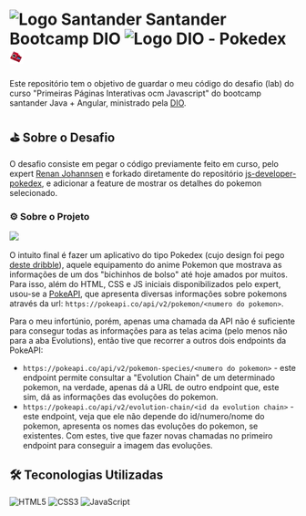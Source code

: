 # <img src="https://avatars.githubusercontent.com/u/108289642?s=200&v=4" alt="Logo Santander" height=24> Santander Bootcamp DIO <img src="https://avatars.githubusercontent.com/u/26231823?s=200&v=4" alt="Logo DIO" height=24> - Pokedex <img src="./public/favicon64x64.png" height=24>
Este repositório tem o objetivo de guardar o meu código do desafio (lab) do curso "Primeiras Páginas Interativas ocm Javascript" do bootcamp santander Java + Angular, ministrado pela [DIO](https://www.dio.me/).

## ⛳ Sobre o Desafio
O desafio consiste em pegar o código previamente feito em curso, pelo expert [Renan Johannsen](https://github.com/RenanJPaula) e forkado diretamente do repositório [js-developer-pokedex](https://github.com/digitalinnovationone/js-developer-pokedex), e adicionar a feature de mostrar os detalhes do pokemon selecionado.

### ⚙ Sobre o Projeto
<img src="https://cdn.dribbble.com/users/1171520/screenshots/6540871/pokedex2.png" height=350><br>

O intuito final é fazer um aplicativo do tipo Pokedex (cujo design foi pego [deste dribble](https://dribbble.com/shots/6540871-Pokedex-App)), aquele equipamento do anime Pokemon que mostrava as informações de um dos "bichinhos de bolso" até hoje amados por muitos. Para isso, além do HTML, CSS e JS iniciais disponibilizados pelo expert, usou-se a [PokeAPI](https://pokeapi.co/), que apresenta diversas informações sobre pokemons através da url: ```https://pokeapi.co/api/v2/pokemon/<numero do pokemon>```.

Para o meu infortúnio, porém, apenas uma chamada da API não é suficiente para consegur todas as informações para as telas acima (pelo menos não para a aba Evolutions), então tive que recorrer a outros dois endpoints da PokeAPI:
- ```https://pokeapi.co/api/v2/pokemon-species/<numero do pokemon>``` - este endpoint permite consultar a "Evolution Chain" de um determinado pokemon, na verdade, apenas dá a URL de outro endpoint que, este sim, dá as informações das evoluções do pokemon.
- ```https://pokeapi.co/api/v2/evolution-chain/<id da evolution chain>``` - este endpoint, veja que ele não depende do id/numero/nome do pokemon, apresenta os nomes das evoluções do pokemon, se existentes. Com estes, tive que fazer novas chamadas no primeiro endpoint para conseguir a imagem das evoluções.

## 🛠 Teconologias Utilizadas
![HTML5](https://img.shields.io/badge/HTML5-000?style=for-the-badge&logo=html5)
![CSS3](https://img.shields.io/badge/CSS3-000?style=for-the-badge&logo=css3&logoColor=264CE4)
![JavaScript](https://img.shields.io/badge/JavaScript-000?style=for-the-badge&logo=javascript)